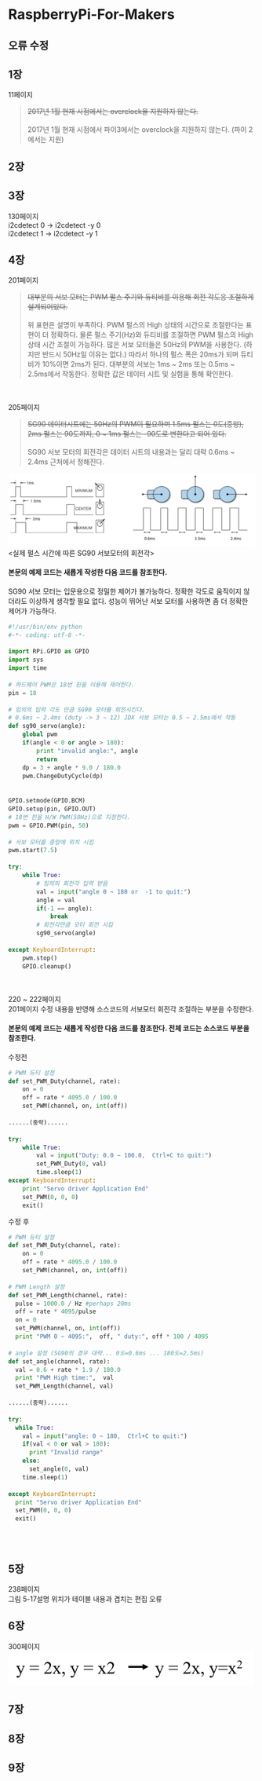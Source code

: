 # RaspberryPi-For-Makers

오류 수정
----------------------------------

1장
----------------------------------
11페이지<br />
> ~~2017년 1월 현재 시점에서는 overclock을 지원하지 않는다.~~ <br /><br/>
 2017년 1월 현재 시점에서 파이3에서는 overclock을 지원하지 않는다. (파이 2에서는 지원)<br/>

2장
----------------------------------

3장
----------------------------------
130페이지 <br />
i2cdetect 0 -> i2cdetect -y 0<br/>
i2cdetect 1 -> i2cdetect -y 1<br/>

4장
----------------------------------
201페이지<br/>

> ~~대부분의 서보 모터는 PWM 펄스 주기와 듀티비를 이용해 회전 각도응 조절하게 설계되어있다.~~<br/><br/>
위 표현은 설명이 부족하다. PWM 펄스의 High 상태의 시간으로 조절한다는 표현이 더 정확하다. 물론 펄스 주기(Hz)와 듀티비를 조절하면 PWM 펄스의 High 상태 시간 조절이 가능하다. 많은 서보 모터들은 50Hz의 PWM을 사용한다. (하지만 반드시 50Hz일 이유는 없다.)  따라서 하나의 펄스 폭은 20ms가 되며  듀티비가 10%이면 2ms가 된다. 대부분의 서보는 1ms ~ 2ms 또는 0.5ms ~ 2.5ms에서 작동한다. 정확한 값은 데이터 시트 및 실험을 통해 확인한다. 


<br/><br/>205페이지<br/>
>~~SG90 데이터시트에는 50Hz의 PWM이 필요하며 1.5ms 펄스는 0도(중앙), 2ms 펄스는 90도까지, 0 ~ 1ms 펄스는 -90도로 변한다고 되어 있다.~~<br/><br/>
SG90 서보 모터의 회전각은 데이터 시트의 내용과는 달리 대략 0.6ms ~ 2.4ms 근처에서 정해진다.

![서보PWM](./image/chap4-205page.png) 
<실제 펄스 시간에 따른 SG90 서보모터의 회전각>


#### 본문의 예제 코드는 새롭게 작성한 다음 코드를 참조한다.
SG90 서보 모터는 입문용으로 정밀한 제어가 불가능하다. 정확한 각도로 움직이지 않더라도 이상하게 생각할 필요 없다. 성능이 뛰어난 서보 모터를 사용하면 좀 더 정확한 제어가 가능하다. 
```python
#!/usr/bin/env python
#-*- coding: utf-8 -*-

import RPi.GPIO as GPIO
import sys
import time

# 하드웨어 PWM은 18번 핀을 이용해 제어한다.
pin = 18

# 임의의 입력 각도 만큼 SG90 모터를 회전시킨다.
# 0.6ms ~ 2.4ms (duty -> 3 ~ 12) JDX 서보 모터는 0.5 ~ 2.5ms에서 작동
def sg90_servo(angle):
    global pwm
    if(angle < 0 or angle > 180):
        print "invalid angle:", angle
        return
    dp = 3 + angle * 9.0 / 180.0
    pwm.ChangeDutyCycle(dp)


GPIO.setmode(GPIO.BCM)
GPIO.setup(pin, GPIO.OUT)
# 18번 핀을 H/W PWM(50Hz)으로 지정한다.
pwm = GPIO.PWM(pin, 50)

# 서보 모터를 중앙에 위치 시킴
pwm.start(7.5)

try:
    while True:
        # 임의의 회전각 입력 받음
        val = input("angle 0 ~ 180 or  -1 to quit:")
        angle = val
        if(-1 == angle):
            break
        # 회전각만큼 모터 회전 시킴
        sg90_servo(angle)

except KeyboardInterrupt:
    pwm.stop()			
    GPIO.cleanup()
```


<br/><br/>220 ~ 222페이지<br/>
201페이지 수정 내용을 반영해 소스코드의 서보모터 회전각 조절하는 부분을 수정한다.<br/>

#### 본문의 예제 코드는 새롭게 작성한 다음 코드를 참조한다. 전체 코드는 소스코드 부분을 참조한다.<br/>
수정전
```python
# PWM 듀티 설정
def set_PWM_Duty(channel, rate):
	on = 0
	off = rate * 4095.0 / 100.0 
	set_PWM(channel, on, int(off))

......(중략)......

try:
	while True:
		val = input("Duty: 0.0 ~ 100.0,  Ctrl+C to quit:")
		set_PWM_Duty(0, val)
		time.sleep(1)
except KeyboardInterrupt:   
	print "Servo driver Application End" 
	set_PWM(0, 0, 0)
	exit()            
```
 
수정 후
```python
# PWM 듀티 설정
def set_PWM_Duty(channel, rate):
	on = 0
	off = rate * 4095.0 / 100.0 
	set_PWM(channel, on, int(off))

# PWM Length 설정
def set_PWM_Length(channel, rate):
  pulse = 1000.0 / Hz #perhaps 20ms
  off = rate * 4095/pulse
  on = 0
  set_PWM(channel, on, int(off))
  print "PWM 0 ~ 4095:",  off, " duty:", off * 100 / 4095

# angle 설정 (SG90의 경우 대략... 0도=0.6ms ... 180도=2.5ms)
def set_angle(channel, rate):
  val = 0.6 + rate * 1.9 / 180.0
  print "PWM High time:",  val
  set_PWM_Length(channel, val)

......(중략)......

try:
  while True:
    val = input("angle: 0 ~ 180,  Ctrl+C to quit:")
    if(val < 0 or val > 180):
      print "Invalid range"
    else:  
      set_angle(0, val)
    time.sleep(1)

except KeyboardInterrupt:   
  print "Servo driver Application End" 
  set_PWM(0, 0, 0)
  exit()

```

<br/><br/>


5장
----------------------------------
238페이지 <br />
그림 5-17설명 위치가 테이블 내용과 겹치는 편집 오류<br />

6장
----------------------------------
300페이지 <br />
![수식 오타](./image/chap6-130page.png) 
<br />

7장
----------------------------------
8장
----------------------------------
9장
----------------------------------
